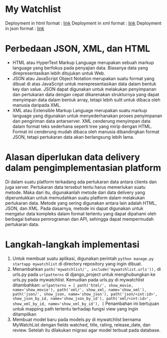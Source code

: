 # My Watchlist
Deployment in html format : [link]([url](https://tugas-django-bryan-1.herokuapp.com/mywatchlist/html))
Deployment in xml format : [link]([url](https://tugas-django-bryan-1.herokuapp.com/mywatchlist/xml))
Deployment in json format : [link]([url](https://tugas-django-bryan-1.herokuapp.com/mywatchlist/json))

# Perbedaan JSON, XML, dan HTML
* HTML atau HyperText Markup Language merupakan sebuah markup language yang berfokus pada penyajian data. Biasanya data yang direpresentasikan lebih ditujukan untuk Web. 
* JSON atau JavaScript Object Notation merupakan suatu format yang dibuat di atas JavaScript untuk merepresentasikan data dalam bentuk key dan value. JSON dapat digunakan untuk melakukan penyimpanan dan pertukaran data dengan cepat dikarenakan strukturnya yang dapat menyimpan data dalam bentuk array, tetapi lebih sulit untuk dibaca oleh manusia daripada XML. 
* XML atau Extensible Markup Language merupakan suatu markup language yang digunakan untuk menyederhanakan proses penyimpanan dan pengiriman data antarserver. XML cenderung menyimpan data dalam format teks sederhana seperti tree yang mirip dengan HTML. Format ini cenderung mudah dibaca oleh manusia dibandingkan format JSON, tetapi pertukaran data akan berlangsung lebih lama.

# Alasan diperlukan data delivery dalam pengimplementasian platform
Di dalam suatu platform terkadang ada pertukaran data antara clients dan juga server. Pertukaran data tersebut tentu harus memerlukan suatu metode. Maka dari itu, digunakanlah metode dari data delivery yang diperuntukkan untuk memudahkan suatu platform dalam melakukan pertukaran data. Metode yang sering digunakan antara lain adalah HTML, JSON, dan XML. Pada dasarnya, metode ini dapat digunakan untuk mengatur data kompleks dalam format tertentu yang dapat dipahami oleh berbagai bahasa pemrograman dan API, sehingga dapat mempermudah pertukaran data.

# Langkah-langkah implementasi
1. Untuk membuat suatu aplikasi, digunakan perintah `python manage.py startapp mywatchlist` di directory repository yang ingin dibuat.
2. Menambahkan `path('mywatchlist/', include('mywatchlist.urls')),` di urls.py pada `urlpatterns` di django_project untuk menghubungkan ke urls.py pada mywatchlist. Kemudian pada urls.py di mywatchlist ditambahkan:
`urlpatterns = [
    path('html/', show_movie, name='show_movie'),
    path('xml/', show_xml, name='show_xml'),
    path('json/', show_json, name='show_json'),
    path('json/<int:id>', show_json_by_id, name='show_json_by_id'),
    path('xml/<int:id>', show_xml_by_id, name='show_xml_by_id'),
]`
Penambahan ini bertujuan untuk mapping path tertentu terhadap fungsi view yang ingin ditampilkan
3. Membuat model baru pada models.py di mywatchlist bernama MyWatchList dengan fields watched, title, rating, release_date, dan review. Setelah itu dilakukan migrasi agar model terbuat pada database.
